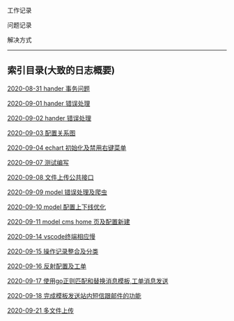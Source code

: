 工作记录

问题记录

解决方式

---

## 索引目录(大致的日志概要)

[2020-08-31 hander 事务问题](./2020-08-31.md)

[2020-09-01 hander 错误处理](./2020-09-01.md)

[2020-09-02 hander 错误处理](./2020-09-02.md)

[2020-09-03 配置关系图](./2020-09-03.md)

[2020-09-04 echart 初始化及禁用右键菜单](./2020-09-04.md)

[2020-09-07 测试编写](./2020-09-07.md)

[2020-09-08 文件上传公共接口](./2020-09-08.md)

[2020-09-09 model 错误处理及爬虫](./2020-09-09.md)

[2020-09-10 model 配置上下线优化](./2020-09-10.md)

[2020-09-11 model cms home 页及配置新建](./2020-09-11.md)

[2020-09-14 vscode终端相应慢](./2020-09-14.md)

[2020-09-15 操作记录整合及分类](./2020-09-15.md)

[2020-09-16 反射配置及工单](./2020-09-16.md)

[2020-09-17 使用go正则匹配和替换消息模板,工单消息发送](./2020-09-17.md)

[2020-09-18 完成模板发送站内短信跟邮件的功能](./2020-09-18.md)

[2020-09-21 多文件上传](./2020-09-21.md)
